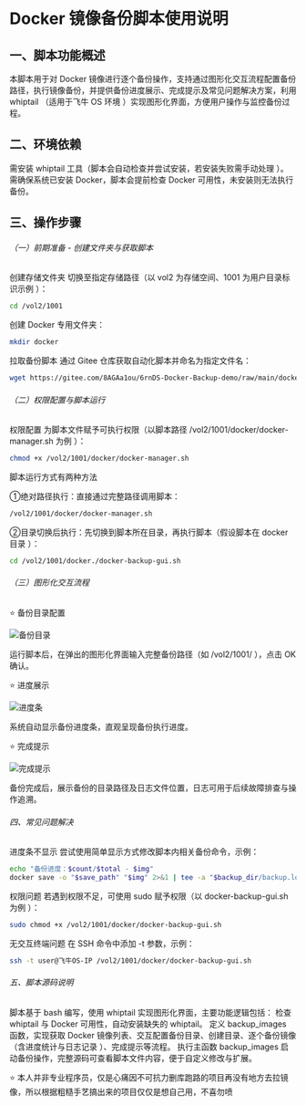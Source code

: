 # Docker 镜像备份脚本使用说明
## 一、脚本功能概述
本脚本用于对 Docker 镜像进行逐个备份操作，支持通过图形化交互流程配置备份路径，执行镜像备份，并提供备份进度展示、完成提示及常见问题解决方案，利用 whiptail （适用于飞牛 OS 环境 ）实现图形化界面，方便用户操作与监控备份过程。
## 二、环境依赖
需安装 whiptail 工具（脚本会自动检查并尝试安装，若安装失败需手动处理 ）。
需确保系统已安装 Docker，脚本会提前检查 Docker 可用性，未安装则无法执行备份。
## 三、操作步骤
###### （一）前期准备 - 创建文件夹与获取脚本
创建存储文件夹
切换至指定存储路径（以 vol2 为存储空间、1001 为用户目录标识示例 ）：
```bash
cd /vol2/1001
```
创建 Docker 专用文件夹：
```bash
mkdir docker
```
拉取备份脚本
通过 Gitee 仓库获取自动化脚本并命名为指定文件名：
```bash
wget https://gitee.com/8AGAa1ou/6rnDS-Docker-Backup-demo/raw/main/docker-manager.sh -O docker-manager.sh
```
###### （二）权限配置与脚本运行
权限配置
为脚本文件赋予可执行权限（以脚本路径 /vol2/1001/docker/docker-manager.sh 为例 ）：
```bash
chmod +x /vol2/1001/docker/docker-manager.sh
```
脚本运行方式有两种方法

①绝对路径执行：直接通过完整路径调用脚本：
```bash
/vol2/1001/docker/docker-manager.sh
```

②目录切换后执行：先切换到脚本所在目录，再执行脚本（假设脚本在 docker 目录 ）：
```bash
cd /vol2/1001/docker./docker-backup-gui.sh 
```

###### （三）图形化交互流程
:star: 备份目录配置

![备份目录](https://github.com/BAGAmalou/GrFnOS-DockerBackup-demo/blob/main/images/directory.png)

运行脚本后，在弹出的图形化界面输入完整备份路径（如 /vol2/1001/ ），点击 OK 确认。

:star: 进度展示

![进度条](https://github.com/BAGAmalou/GrFnOS-DockerBackup-demo/blob/main/images/Running%20bars.png)

系统自动显示备份进度条，直观呈现备份执行进度。

:star: 完成提示

![完成提示](https://github.com/BAGAmalou/GrFnOS-DockerBackup-demo/blob/main/images/finish.png)

备份完成后，展示备份的目录路径及日志文件位置，日志可用于后续故障排查与操作追溯。
###### 四、常见问题解决
进度条不显示
尝试使用简单显示方式修改脚本内相关备份命令，示例：
```bash
echo "备份进度：$count/$total - $img"
docker save -o "$save_path" "$img" 2>&1 | tee -a "$backup_dir/backup.log"
```

权限问题
若遇到权限不足，可使用 sudo 赋予权限（以 docker-backup-gui.sh 为例 ）：
```bash
sudo chmod +x /vol2/1001/docker/docker-backup-gui.sh
```
无交互终端问题
在 SSH 命令中添加 -t 参数，示例：
```bash
ssh -t user@飞牛OS-IP /vol2/1001/docker/docker-backup-gui.sh
```
###### 五、脚本源码说明
 脚本基于 bash 编写，使用 whiptail 实现图形化界面，主要功能逻辑包括：
 检查 whiptail 与 Docker 可用性，自动安装缺失的 whiptail。
 定义 backup_images 函数，实现获取 Docker 镜像列表、交互配置备份目录、创建目录、逐个备份镜像（含进度统计与日志记录 ）、完成提示等流程。
 执行主函数 backup_images 启动备份操作，完整源码可查看脚本文件内容，便于自定义修改与扩展。
 
 :star: 本人并非专业程序员，仅是心痛因不可抗力删库跑路的项目再没有地方去拉镜像，所以根据粗糙手艺搞出来的项目仅仅是想自己用，不喜勿喷